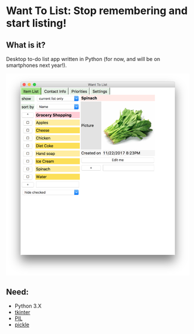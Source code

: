 # Want To List: Stop remembering and start listing!

## What is it?
Desktop to-do list app written in Python (for now, and will be on smartphones next year!).

<img src="https://github.com/kumikokashii/want-to-list/blob/master/screenshot.png" alt="screenshot" width="500px">

## Need:
* Python 3.X
* [tkinter](https://docs.python.org/3/library/tk.html)
* [PIL](http://www.pythonware.com/products/pil/)
* [pickle](https://docs.python.org/3/library/pickle.html)
